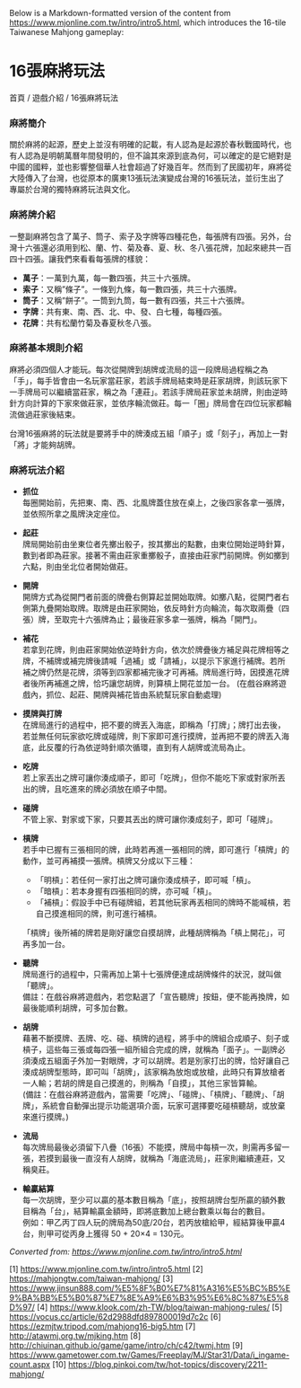Below is a Markdown-formatted version of the content from https://www.mjonline.com.tw/intro/intro5.html, which introduces the 16-tile Taiwanese Mahjong gameplay:

# 16張麻將玩法

首頁 / 遊戲介紹 / 16張麻將玩法

### 麻將簡介

關於麻將的起源，歷史上並沒有明確的記載，有人認為是起源於春秋戰國時代，也有人認為是明朝萬曆年間發明的，但不論其來源到底為何，可以確定的是它絕對是中國的國粹，並也影響整個華人社會超過了好幾百年。然而到了民國初年，麻將從大陸傳入了台灣，也從原本的廣東13張玩法演變成台灣的16張玩法，並衍生出了專屬於台灣的獨特麻將玩法與文化。

### 麻將牌介紹

一整副麻將包含了萬子、筒子、索子及字牌等四種花色，每張牌有四張。另外，台灣十六張還必須用到松、蘭、竹、菊及春、夏、秋、冬八張花牌，加起來總共一百四十四張。讓我們來看看每張牌的樣貌：

- **萬子**：一萬到九萬，每一數四張，共三十六張牌。
- **索子**：又稱”條子”。一條到九條，每一數四張，共三十六張牌。
- **筒子**：又稱”餅子”。一筒到九筒，每一數有四張，共三十六張牌。
- **字牌**：共有東、南、西、北、中、發、白七種，每種四張。
- **花牌**：共有松蘭竹菊及春夏秋冬八張。

### 麻將基本規則介紹

麻將必須四個人才能玩。每次從開牌到胡牌或流局的這一段牌局過程稱之為「手」，每手皆會由一名玩家當莊家，若該手牌局結束時是莊家胡牌，則該玩家下一手牌局可以繼續當莊家，稱之為「連莊」。若該手牌局莊家並未胡牌，則由逆時針方向計算的下家來做莊家，並依序輪流做莊。每一「圈」牌局會在四位玩家都輪流做過莊家後結束。

台灣16張麻將的玩法就是要將手中的牌湊成五組「順子」或「刻子」，再加上一對「將」才能夠胡牌。

### 麻將玩法介紹

- **抓位**  
  每圈開始前，先把東、南、西、北風牌蓋住放在桌上，之後四家各拿一張牌，並依照所拿之風牌決定座位。

- **起莊**  
  牌局開始前由坐東位者先擲出骰子，按其擲出的點數，由東位開始逆時針算，數到者即為莊家。接著不需由莊家重擲骰子，直接由莊家門前開牌。例如擲到六點，則由坐北位者開始做莊。

- **開牌**  
  開牌方式為從開門者前面的牌疊右側算起並開始取牌。如擲八點，從開門者右側第九疊開始取牌。取牌是由莊家開始，依反時針方向輪流，每次取兩疊（四張）牌，至取完十六張牌為止；最後莊家多拿一張牌，稱為「開門」。

- **補花**  
  若拿到花牌，則由莊家開始依逆時針方向，依次於牌疊後方補足與花牌相等之牌，不補牌或補完牌後請喊「過補」或「請補」，以提示下家進行補牌。若所補之牌仍然是花牌，須等到四家都補完後才可再補。牌局進行時，因摸進花牌者後所再補進之牌，恰巧讓您胡牌，則算槓上開花並加一台。 (在戲谷麻將遊戲內，抓位、起莊、開牌與補花皆由系統幫玩家自動處理)

- **摸牌與打牌**  
  在牌局進行的過程中，把不要的牌丟入海底，即稱為「打牌」；牌打出去後，若並無任何玩家欲吃牌或碰牌，則下家即可進行摸牌，並再把不要的牌丟入海底，此反覆的行為依逆時針順次循環，直到有人胡牌或流局為止。

- **吃牌**  
  若上家丟出之牌可讓你湊成順子，即可「吃牌」，但你不能吃下家或對家所丟出的牌，且吃進來的牌必須放在順子中間。

- **碰牌**  
  不管上家、對家或下家，只要其丟出的牌可讓你湊成刻子，即可「碰牌」。

- **槓牌**  
  若手中已握有三張相同的牌，此時若再進一張相同的牌，即可進行「槓牌」的動作，並可再補摸一張牌。槓牌又分成以下三種：  
  - 「明槓」：若任何一家打出之牌可讓你湊成槓子，即可喊「槓」。  
  - 「暗槓」：若本身握有四張相同的牌，亦可喊「槓」。  
  - 「補槓」：假設手中已有碰牌組，若其他玩家再丟相同的牌時不能喊槓，若自己摸進相同的牌，則可進行補槓。  

  「槓牌」後所補的牌若是剛好讓您自摸胡牌，此種胡牌稱為「槓上開花」，可再多加一台。

- **聽牌**  
  牌局進行的過程中，只需再加上第十七張牌便達成胡牌條件的狀況，就叫做「聽牌」。  
  備註：在戲谷麻將遊戲內，若您點選了「宣告聽牌」按鈕，便不能再換牌，如最後能順利胡牌，可多加台數。

- **胡牌**  
  藉著不斷摸牌、丟牌、吃、碰、槓牌的過程，將手中的牌組合成順子、刻子或槓子，這些每三張或每四張一組所組合完成的牌，就稱為「面子」。一副牌必須湊成五組面子外加一對眼牌，才可以胡牌。若是別家打出的牌，恰好讓自己湊成胡牌型態時，即可叫「胡牌」，該家稱為放炮或放槍，此時只有算放槍者一人輸；若胡的牌是自己摸進的，則稱為「自摸」，其他三家皆算輸。  
  (備註：在戲谷麻將遊戲內，當需要「吃牌」、「碰牌」、「槓牌」、「聽牌」、「胡牌」，系統會自動彈出提示功能選項介面，玩家可選擇要吃碰槓聽胡，或放棄來進行摸牌。)

- **流局**  
  每次牌局最後必須留下八疊（16張）不能摸，牌局中每槓一次，則需再多留一張，若摸到最後一直沒有人胡牌，就稱為「海底流局」，莊家則繼續連莊，又稱臭莊。

- **輸贏結算**  
  每一次胡牌，至少可以贏的基本數目稱為「底」，按照胡牌台型所贏的額外數目稱為「台」，結算輸贏金額時，即將底數加上總台數乘以每台的數目。  
  例如：甲乙丙丁四人玩的牌局為50底/20台，若丙放槍給甲，經結算後甲贏4台，則甲可從丙身上獲得 50 + 20×4 = 130元。

*Converted from: https://www.mjonline.com.tw/intro/intro5.html*

[1] https://www.mjonline.com.tw/intro/intro5.html
[2] https://mahjongtw.com/taiwan-mahjong/
[3] https://www.jinsun888.com/%E5%8F%B0%E7%81%A316%E5%BC%B5%E9%BA%BB%E5%B0%87%E7%8E%A9%E6%B3%95%E6%8C%87%E5%8D%97/
[4] https://www.klook.com/zh-TW/blog/taiwan-mahjong-rules/
[5] https://vocus.cc/article/62d2988dfd897800019d7c2c
[6] https://ezmjtw.tripod.com/mahjong16-big5.htm
[7] http://atawmj.org.tw/mjking.htm
[8] http://chiuinan.github.io/game/game/intro/ch/c42/twmj.htm
[9] https://www.gametower.com.tw/Games/Freeplay/MJ/Star31/Data/i_ingame-count.aspx
[10] https://blog.pinkoi.com/tw/hot-topics/discovery/2211-mahjong/